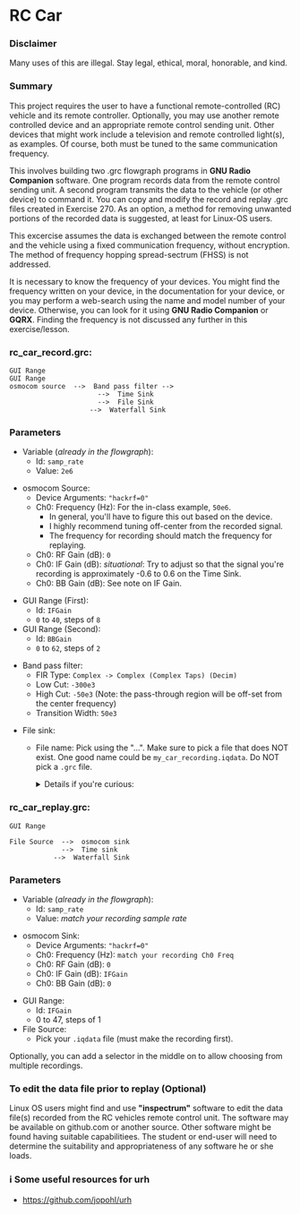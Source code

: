 # <!-- pandoc-only LSA 8: --> RC Car

### Disclaimer

Many uses of this are illegal. Stay legal, ethical, moral, honorable, and kind.

### Summary

This project requires the user to have a functional remote-controlled (RC) vehicle and its remote controller.  Optionally, you may use another remote controlled device and an appropriate remote control sending unit.  Other devices that might work include a television and remote controlled light(s), as examples.  Of course, both must be tuned to the same communication frequency.

<!-- pandoc-only ### Summary -->

This involves building two .grc flowgraph programs in **GNU Radio Companion** software.  One program records data from the remote control sending unit.  A second program transmits the data to the vehicle (or other device) to command it.  You can copy and modify the record and replay .grc files created in Exercise 270.  As an option, a method for removing unwanted portions of the recorded data is suggested, at least for Linux-OS users.

<!-- pandoc-only ### Summary -->

This excercise assumes the data is exchanged between the remote control and the vehicle using a fixed communication frequency, without encryption.  The method of frequency hopping spread-sectrum (FHSS) is not addressed.

<!-- pandoc-only ### Summary -->

It is necessary to know the frequency of your devices.  You might find the frequency written on your device, in the documentation for your device, or you may perform a web-search using the name and model number of your device.  Otherwise, you can look for it using **GNU Radio Companion** or **GQRX**. Finding the frequency is not discussed any further in this exercise/lesson.

### rc_car_record.grc:

```
GUI Range
GUI Range
osmocom source  -->  Band pass filter --> 
                      -->  Time Sink  
                      -->  File Sink  
                    -->  Waterfall Sink
```

### Parameters

- Variable (_already in the flowgraph_):
  - Id: `samp_rate`
  - Value: `2e6` <!-- pandoc-only _(You may need more depending on whether the signal fits in the waterfall.)_ -->

<!-- pandoc-only ### Parameters -->

- osmocom Source:
  - Device Arguments: `"hackrf=0"`
  - Ch0: Frequency (Hz): For the in-class example, `50e6`. 
    - In general, you'll have to figure this out based on the device.
    - I highly recommend tuning off-center from the recorded signal.
    - The frequency for recording should match the frequency for replaying.
  - Ch0: RF Gain (dB): `0`
  - Ch0: IF Gain (dB): _situational_: Try to adjust so that the signal you're recording is approximately -0.6 to 0.6 on the Time Sink.
  - Ch0: BB Gain (dB): See note on IF Gain.

<!-- pandoc-only ### Parameters -->

- GUI Range (First):
  - Id: `IFGain`
  - `0` to `40`, steps of `8`
- GUI Range (Second):
  - Id: `BBGain`
  - `0` to `62`, steps of `2`

<!-- pandoc-only ### Parameters -->

- Band pass filter:
  - FIR Type: `Complex -> Complex (Complex Taps) (Decim)`
  - Low Cut: `-300e3`
  - High Cut: `-50e3`        (Note: the pass-through region will be off-set from the center frequency)
  - Transition Width: `50e3`

<!-- pandoc-only ### Parameters -->

- File sink:
  - File name: Pick using the "...". Make sure to pick a file that does NOT exist. One good name could be `my_car_recording.iqdata`. Do NOT pick a `.grc` file. <details><summary>Details if you're curious:</summary> When faced with a file-picking dialog, beginners will often navigate to the current `.grc` file. This is definitely not what you want -- as soon as you run the flowgraph, it will overwrite the saved flowgraph file with the data that you're recording.
       
       Instead, I recommend picking a directory for your file, and naming it `my_gnu_recording.iqdata`. The file extension can be anything you want (GNU Radio will treat it the same regardless), but `.iqdata` seems somewhat common in the SDR community.  
        A good example may look like this:  
        `/home/yourusername/Desktop/my_gnu_recording.iq`
</details>

### rc_car_replay.grc:

```
GUI Range

File Source  -->  osmocom sink
             -->  Time sink
           -->  Waterfall Sink
```

### Parameters

- Variable (_already in the flowgraph_):
  - Id: `samp_rate`
  - Value: _match your recording sample rate_

<!-- pandoc-only ### Parameters -->

- osmocom Sink:
  - Device Arguments: `"hackrf=0"`
  - Ch0: Frequency (Hz): `match your recording Ch0 Freq`
  - Ch0: RF Gain (dB): `0`
  - Ch0: IF Gain (dB): `IFGain`
  - Ch0: BB Gain (dB): `0`

<!-- pandoc-only ### Parameters -->

- GUI Range:
  - Id: `IFGain`
  - 0 to 47, steps of 1
- File Source:
  - Pick your `.iqdata` file (must make the recording first).
  
Optionally, you can add a selector in the middle on to allow choosing from multiple recordings.

### To edit the data file prior to replay (Optional)
Linux OS users might find and use **"inspectrum"** software to edit the data file(s) recorded from the RC vehicles remote control unit.  The software may be available on github.com or another source.  Other software might be found having suitable capabilitiees.  The student or end-user will need to determine the suitability and appropriateness of any software he or she loads.

### ℹ️ Some useful resources for urh

- https://github.com/jopohl/urh